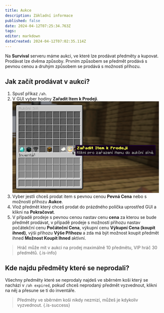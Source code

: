 ```yaml
---
title: Aukce
description: Základní informace
published: false
date: 2024-04-12T07:25:34.763Z
tags: 
editor: markdown
dateCreated: 2024-04-12T07:02:35.114Z
---
```


Na **Survival** serveru máme aukci, ve které lze prodávat předměty a kupovat. Prodávat lze dvěma způsoby. Prvním způsobem se předmět prodává s pevnou cenou a druhým způsobem se prodává s možností příhozu.

## Jak začít prodávat v aukci?

1. Spusť příkaz `/ah`.
2. V GUI vyber hodiny **Zařadit Item k Prodeji**.
![survival_auction.png](/survival_auction.png)
3. Vyber jestli chceš prodat item s pevnou cenou **Pevná Cena** nebo s možností příhozu **Aukce**.
4. Vlož předmět který chceš prodat do prázdného políčka uprostřed GUI a klikni na **Pokračovat**.
5. V případě prodeje s pevnou cenou nastav cenu **cena** za kterou se bude předmět prodávat, v případě prodeje s možností příhozu nastav počátekční cenu **Počáteční Cena**, výkupní cenu **Výkupní Cena (koupit ihned)**, výši příhozu **Výše Příhozu** a zda má být možnost koupit předmět ihned **Možnost Koupit Ihned** aktivní.

> Hráč může mít v aukci na prodej maximálně 10 předmětu, VIP hráč 30 předmětů.
{.is-info}

## Kde najdu předměty které se neprodali?

Všechny předměty které se neprodaly najdeš ve sběrném koši který se nachází v `/ah expired`, pokuď chceš neprodaný předmět vyzvednout, klikni na něj a přesune se ti do inventáře.

> Předměty ve sběrném koši nikdy nezmizí, můžeš je kdykoliv vyzvednout.
{.is-success}